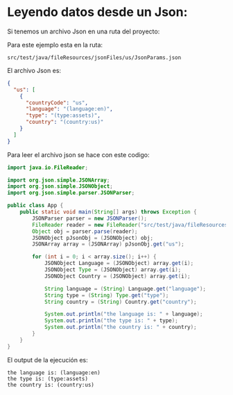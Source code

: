 # Leyendo datos desde un Json:

Si tenemos un archivo Json en una ruta del proyecto:

Para este ejemplo esta en la ruta:

```text
src/test/java/fileResources/jsonFiles/us/JsonParams.json
```

El archivo Json es:

```json
{
  "us": [
    {
      "countryCode": "us",
      "language": "(language:en)",
      "type": "(type:assets)",
      "country": "(country:us)"
    }
  ]
}
```

Para leer el archivo json se hace con este codigo:

```java
import java.io.FileReader;

import org.json.simple.JSONArray;
import org.json.simple.JSONObject;
import org.json.simple.parser.JSONParser;

public class App {
    public static void main(String[] args) throws Exception {
        JSONParser parser = new JSONParser();
        FileReader reader = new FileReader("src/test/java/fileResources/jsonFiles/us/JsonParams.json");
        Object obj = parser.parse(reader);
        JSONObject pJsonObj = (JSONObject) obj;
        JSONArray array = (JSONArray) pJsonObj.get("us");

        for (int i = 0; i < array.size(); i++) {
            JSONObject Language = (JSONObject) array.get(i);
            JSONObject Type = (JSONObject) array.get(i);
            JSONObject Country = (JSONObject) array.get(i);

            String language = (String) Language.get("language");
            String type = (String) Type.get("type");
            String country = (String) Country.get("country");

            System.out.println("the language is: " + language);
            System.out.println("the type is: " + type);
            System.out.println("the country is: " + country);
        }
    }
}
```

El output de la ejecución es:

```shell
the language is: (language:en)
the type is: (type:assets)
the country is: (country:us)
```
